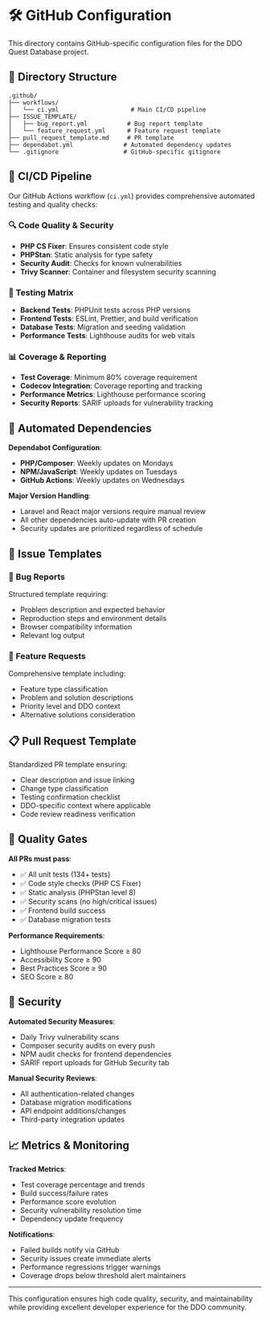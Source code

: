 # 🛠️ GitHub Configuration

This directory contains GitHub-specific configuration files for the DDO Quest Database project.

## 📁 Directory Structure

```
.github/
├── workflows/
│   └── ci.yml                    # Main CI/CD pipeline
├── ISSUE_TEMPLATE/
│   ├── bug_report.yml           # Bug report template
│   └── feature_request.yml      # Feature request template
├── pull_request_template.md     # PR template
├── dependabot.yml              # Automated dependency updates
└── .gitignore                  # GitHub-specific gitignore
```

## 🚀 CI/CD Pipeline

Our GitHub Actions workflow (`ci.yml`) provides comprehensive automated testing and quality checks:

### 🔍 Code Quality & Security
- **PHP CS Fixer**: Ensures consistent code style
- **PHPStan**: Static analysis for type safety
- **Security Audit**: Checks for known vulnerabilities
- **Trivy Scanner**: Container and filesystem security scanning

### 🧪 Testing Matrix
- **Backend Tests**: PHPUnit tests across PHP versions
- **Frontend Tests**: ESLint, Prettier, and build verification
- **Database Tests**: Migration and seeding validation
- **Performance Tests**: Lighthouse audits for web vitals

### 📊 Coverage & Reporting
- **Test Coverage**: Minimum 80% coverage requirement
- **Codecov Integration**: Coverage reporting and tracking
- **Performance Metrics**: Lighthouse performance scoring
- **Security Reports**: SARIF uploads for vulnerability tracking

## 🔄 Automated Dependencies

**Dependabot Configuration**:
- **PHP/Composer**: Weekly updates on Mondays
- **NPM/JavaScript**: Weekly updates on Tuesdays  
- **GitHub Actions**: Weekly updates on Wednesdays

**Major Version Handling**:
- Laravel and React major versions require manual review
- All other dependencies auto-update with PR creation
- Security updates are prioritized regardless of schedule

## 📝 Issue Templates

### 🐛 Bug Reports
Structured template requiring:
- Problem description and expected behavior
- Reproduction steps and environment details
- Browser compatibility information
- Relevant log output

### 🚀 Feature Requests
Comprehensive template including:
- Feature type classification
- Problem and solution descriptions
- Priority level and DDO context
- Alternative solutions consideration

## 📋 Pull Request Template

Standardized PR template ensuring:
- Clear description and issue linking
- Change type classification
- Testing confirmation checklist
- DDO-specific context where applicable
- Code review readiness verification

## 🎯 Quality Gates

**All PRs must pass**:
- ✅ All unit tests (134+ tests)
- ✅ Code style checks (PHP CS Fixer)
- ✅ Static analysis (PHPStan level 8)
- ✅ Security scans (no high/critical issues)
- ✅ Frontend build success
- ✅ Database migration tests

**Performance Requirements**:
- Lighthouse Performance Score ≥ 80
- Accessibility Score ≥ 90
- Best Practices Score ≥ 90
- SEO Score ≥ 80

## 🚨 Security

**Automated Security Measures**:
- Daily Trivy vulnerability scans
- Composer security audits on every push
- NPM audit checks for frontend dependencies
- SARIF report uploads for GitHub Security tab

**Manual Security Reviews**:
- All authentication-related changes
- Database migration modifications
- API endpoint additions/changes
- Third-party integration updates

## 📈 Metrics & Monitoring

**Tracked Metrics**:
- Test coverage percentage and trends
- Build success/failure rates
- Performance score evolution
- Security vulnerability resolution time
- Dependency update frequency

**Notifications**:
- Failed builds notify via GitHub
- Security issues create immediate alerts
- Performance regressions trigger warnings
- Coverage drops below threshold alert maintainers

---

This configuration ensures high code quality, security, and maintainability while providing excellent developer experience for the DDO community.
